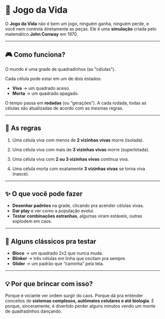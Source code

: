 # 🧬 Jogo da Vida

O **Jogo da Vida** não é bem um jogo, ninguém ganha, ninguém perde, e você nem controla diretamente as peças. Ele é uma **simulação** criada pelo matemático **John Conway** em 1970.

---

## 🎮 Como funciona?

O mundo é uma grade de quadradinhos (as "células").

Cada célula pode estar em um de dois estados:

- **Viva** → um quadrado aceso.
- **Morta** → um quadrado apagado.

O tempo passa em **rodadas** (ou “gerações”). A cada rodada, todas as células são atualizadas de acordo com as mesmas regras.

---

## 📜 As regras

1. Uma célula viva com menos de **2 vizinhas vivas** morre (isolada).

2. Uma célula viva com mais de **3 vizinhas vivas** morre (superlotada).

3. Uma célula viva com **2 ou 3 vizinhas vivas** continua viva.

4. Uma célula morta com exatamente **3 vizinhas vivas** se torna viva (nasce).

---

## ✨ O que você pode fazer

- **Desenhar padrões** na grade, clicando pra acender células vivas.
- **Dar play** e ver como a população evolui.
- **Testar combinações estranhas**, algumas viram estáveis, outras explodem em caos.

---

## 🔎 Alguns clássicos pra testar

- **Bloco** → um quadrado 2x2 que nunca muda.
- **Blinker** → três células em linha que oscilam pra sempre.
- **Glider** → um padrão que “caminha” pela tela.

---

## 💡 Por que brincar com isso?

Porque é viciante ver ordem surgir do caos.
Porque dá pra entender conceitos de **sistemas complexos, autômatos celulares e até biologia**.
E porque, sinceramente, é divertido perder alguns minutos vendo um monte de quadradinhos dançando.
